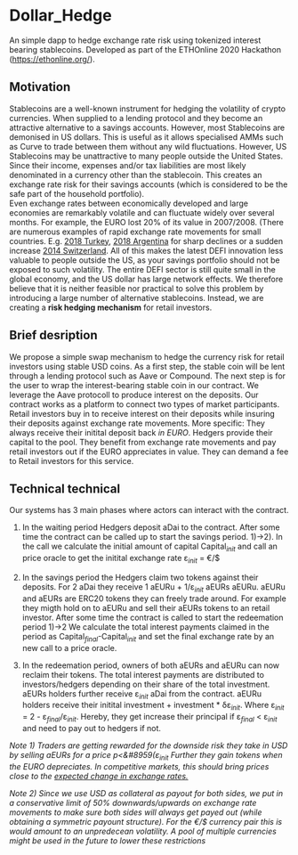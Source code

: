 # Dollar_Hedge
An simple dapp to hedge exchange rate risk using tokenized interest bearing stablecoins. Developed as part of the ETHOnline 2020 Hackathon (https://ethonline.org/).

## Motivation
Stablecoins are a well-known instrument for hedging the volatility of crypto currencies. When  supplied to a lending protocol and they become an attractive alternative to a savings accounts. However, most Stablecoins are demonised in US dollars. This is useful as it allows specialised AMMs such as Curve to trade between them without any wild fluctuations. 
However, US Stablecoins may be unattractive to many people outside the United States. Since their income, expenses and/or tax liabilities are most likely denominated in a currency other than the stablecoin. This creates an exchange rate risk for their savings accounts (which is considered to be the safe part of the household portfolio).  
Even exchange rates between economically developed and large economies are remarkably volatile and can fluctuate widely over several months. For example, the EURO  lost 20% of its value in 2007/2008.
(There are numerous examples of rapid exchange rate movements for small countries. E.g. [2018 Turkey](https://en.wikipedia.org/wiki/Turkish_currency_and_debt_crisis,_2018), 
[2018 Argentina](https://en.wikipedia.org/wiki/2018_Argentine_monetary_crisis) for sharp declines or a sudden increase 
[2014 Switzerland](https://en.wikipedia.org/wiki/Swiss_franc). All of this makes the latest DEFI innovation less valuable to people outside the US, as your savings portfolio should not be exposed to such volatility.
The entire DEFI sector is still quite small in the global economy, and the US dollar has large network effects. We therefore believe that it is neither feasible nor practical to solve this problem by introducing a large number of alternative stablecoins. Instead, we are creating a **risk hedging mechanism** for retail investors.


## Brief desription
We propose a simple swap mechanism to hedge the currency risk for retail investors using stable USD coins. 
As a first step, the stable coin will be lent through a lending protocol such as Aave or Compound. 
The next step is for the user to wrap the interest-bearing stable coin in our contract. We leverage the Aave protocoll to produce interest on the deposits.
Our contract works as a platform to connect two types of market participants. Retail investors buy in to receive interest on their deposits while insuring their deposits against exchange rate movements. More specific: They always receive their initital deposit back *in EURO*. Hedgers provide their capital to the pool. They benefit from exchange rate movements and pay retail investors out if the EURO appreciates in value. They can demand a fee to Retail investors for this service. 

## Technical technical
Our systems has 3 main phases where actors can interact with the contract. 
1) In the waiting period Hedgers deposit aDai to the contract. 
After some time the contract can be called up to start the savings period. 
1)->2). In the call we calculate the initial amount of capital Capital<sub>*init*</sub> and call an price oracle to get the initital exchange rate &epsilon;<sub>*init*</sub> = &euro;/&#36; 

2) In the savings period the Hedgers claim two tokens against their deposits. For 2 aDai they receive 1 aEURu + 1/&epsilon;<sub>*init*</sub> aEURs
aEURu. aEURu and aEURs are ERC20 tokens they can freely trade around. For example they migth hold on to aEURu and sell their aEURs tokens to an retail investor.
After some time the contract is called to start the redeemation period 1)->2 We calculate the total interest payments claimed in the period as Capital<sub>*final*</sub>-Capital<sub>*init*</sub> and set the final exchange rate by an new call to a price oracle.

3) In the redeemation period, owners of both aEURs and aEURu can now reclaim their tokens. The total interest payments are distributed to investors/hedgers depending on their share of the total investment. aEURs holders further receive &epsilon;<sub>*init*</sub> aDai from the contract. aEURu holders receive their initital investment + investment * &delta;&epsilon;<sub>*init*</sub>. Where &epsilon;<sub>*init*</sub> = 2 - &epsilon;<sub>*final*</sub>/&epsilon;<sub>*init*</sub>. Hereby, they get increase their principal if
&epsilon;<sub>*final*</sub> < &epsilon;<sub>*init*</sub> and need to pay out to hedgers if not.



*Note 1) Traders are getting rewarded for the downside risk they take in USD by selling aEURs for a price p<&#8959(&epsilon;<sub>*init*</sub> Further they gain tokens when the EURO depreciates. In competitive markets, this should bring prices close to the [expected change in exchange rates. ](https://en.wikipedia.org/wiki/Interest_rate_parity)*

*Note 2) Since we use USD as collateral as payout for both sides, we put in a conservative limit of 50% downwards/upwards  on exchange rate movements to make sure both sides will always get payed out (while obtaining a symmetric payount structure).  For the &euro;/&#36; currency pair this is would amount to an unpredecean volatility. A pool of multiple currencies might be used in the future to lower these restrictions* 

